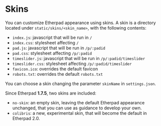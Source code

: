# Skins
You can customize Etherpad appearance using skins.
A skin is a directory located under `static/skins/<skin_name>`, with the following contents:

* `index.js`: javascript that will be run in `/`
* `index.css`: stylesheet affecting `/`
* `pad.js`: javascript that will be run in `/p/:padid`
* `pad.css`: stylesheet affecting `/p/:padid`
* `timeslider.js`: javascript that will be run in `/p/:padid/timeslider`
* `timeslider.css`: stylesheet affecting `/p/:padid/timeslider`
* `favicon.ico`: overrides the default favicon
* `robots.txt`: overrides the default `robots.txt`

You can choose a skin changing the parameter `skinName` in `settings.json`.

Since Etherpad **1.7.5**, two skins are included:

* `no-skin`: an empty skin, leaving the default Etherpad appearance unchanged, that you can use as guidance to develop your own.
* `colibris`: a new, experimental skin, that will become the default in Etherpad 2.0.
